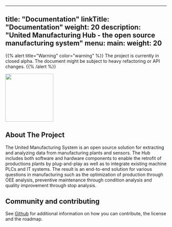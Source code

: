 
---
title: "Documentation"
linkTitle: "Documentation"
weight: 20
description: "United Manufacturing Hub - the open source manufacturing system"
menu:
  main:
    weight: 20
---

{{% alert title="Warning" color="warning" %}}
The project is currently in closed alpha. The document might be subject to heavy refactoring or API changes.
{{% /alert %}}

<img src="/images/Otto.svg" style="height: 150px !important">



<!-- ABOUT THE PROJECT -->
## About The Project

The United Manufacturing System is an open source solution for extracting and analyzing data from manufacturing plants and sensors. The Hub includes both software and hardware components to enable the retrofit of productions plants by plug-and-play as well as to integrate existing machine PLCs and IT systems. The result is an end-to-end solution for various questions in manufacturing such as the optimization of production through OEE analysis, preventive maintenance through condition analysis and quality improvement through stop analysis.

<!-- OTHER -->
## Community and contributing 

See [Github](https://github.com/united-manufacturing-hub/united-manufacturing-hub) for additional information on how you can contribute, the license and the roadmap.
